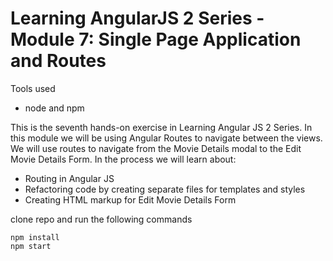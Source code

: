 # Learning AngularJS 2 Series - Module 7: Single Page Application and Routes 

Tools used
- node and npm

This is the seventh hands-on exercise in Learning Angular JS 2 Series. In this module we will be using Angular Routes to navigate between the views. We will use routes to navigate from the Movie Details modal to the Edit Movie Details Form. In the process we will learn about:
- Routing in Angular JS
- Refactoring code by creating separate files for templates and styles
- Creating HTML markup for Edit Movie Details Form 

clone repo and run the following commands

```
npm install
npm start
```
